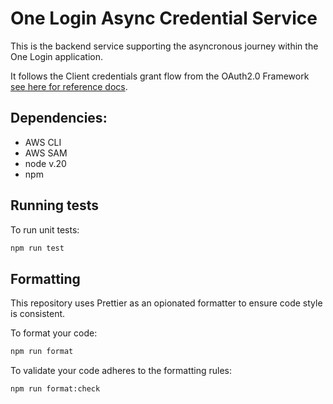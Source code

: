 # One Login Async Credential Service
This is the backend service supporting the asyncronous journey within the One Login application.

It follows the Client credentials grant flow from the OAuth2.0 Framework [see here for reference docs](https://datatracker.ietf.org/doc/html/rfc6749#section-4.4).


## Dependencies:
- AWS CLI
- AWS SAM
- node v.20
- npm

## Running tests

To run unit tests:

```bash
npm run test
```

## Formatting

This repository uses Prettier as an opionated formatter to ensure code style is consistent.

To format your code:
```bash
npm run format
```

To validate your code adheres to the formatting rules:
```bash
npm run format:check
```